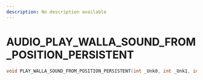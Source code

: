 ```yaml
---
description: No description available 
---
```


# AUDIO\_PLAY_WALLA_SOUND_FROM_POSITION_PERSISTENT

```cpp
void PLAY_WALLA_SOUND_FROM_POSITION_PERSISTENT(int _Unk0, int _Unk1, int _Unk2, int _Unk3, int _Unk4);
```